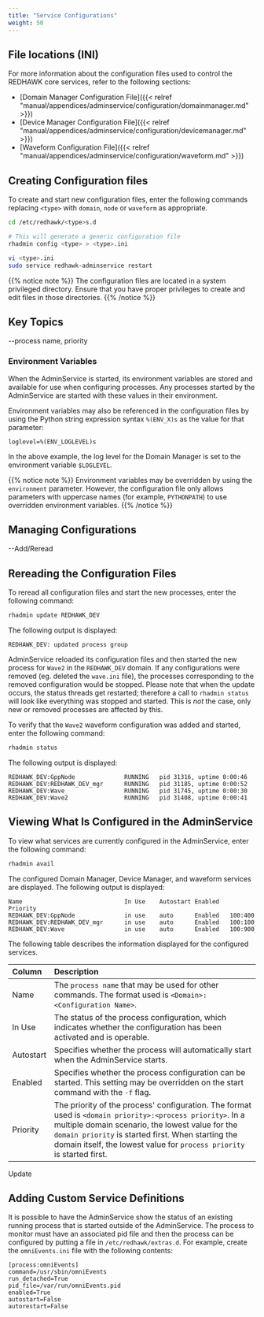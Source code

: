 ```yaml
---
title: "Service Configurations"
weight: 50
---
```


## File locations (INI)

For more information about the configuration files used to control the REDHAWK core services, refer to the following sections:

- [Domain Manager Configuration File]({{< relref "manual/appendices/adminservice/configuration/domainmanager.md" >}})  
- [Device Manager Configuration File]({{< relref "manual/appendices/adminservice/configuration/devicemanager.md" >}})  
- [Waveform Configuration File]({{< relref "manual/appendices/adminservice/configuration/waveform.md" >}})  


## Creating Configuration files

To create and start new configuration files, enter the following commands replacing `<type>` with `domain`, `node` or `waveform` as appropriate.
```sh
cd /etc/redhawk/<type>s.d

# This will generate a generic configuration file
rhadmin config <type> > <type>.ini

vi <type>.ini
sudo service redhawk-adminservice restart
```
{{% notice note %}}
The configuration files are located in a system privileged directory. Ensure that you have proper privileges to create and edit files in those directories.
{{% /notice %}}

## Key Topics

--process name, priority

### Environment Variables

When the AdminService is started, its environment variables are stored and available for use when configuring processes. Any processes started by the AdminService are started with these values in their environment.

Environment variables may also be referenced in the configuration files by using the Python string expression syntax `%(ENV_X)s` as the value for that parameter:
```
loglevel=%(ENV_LOGLEVEL)s
```
In the above example, the log level for the Domain Manager is set to the environment variable `$LOGLEVEL`.

{{% notice note %}}
Environment variables may be overridden by using the `environment` parameter. However, the configuration file only allows parameters with uppercase names (for example, `PYTHONPATH`) to use overridden environment variables.
{{% /notice %}}

## Managing Configurations

--Add/Reread  

## Rereading the Configuration Files
To reread all configuration files and start the new processes, enter the following command:
```sh
rhadmin update REDHAWK_DEV
```

The following output is displayed:
```
REDHAWK_DEV: updated process group
```

AdminService reloaded its configuration files and then started the new process for `Wave2` in the `REDHAWK_DEV` domain. If any configurations were removed (eg. deleted the `wave.ini` file), the processes corresponding to the removed configuration would be stopped. Please note that when the update occurs, the status threads get restarted; therefore a call to `rhadmin status` will look like everything was stopped and started. This is *not* the case, only new or removed processes are affected by this.

To verify that the `Wave2` waveform configuration was added and started, enter the following command:
```sh
rhadmin status
```

The following output is displayed:
```
REDHAWK_DEV:GppNode              RUNNING   pid 31316, uptime 0:00:46
REDHAWK_DEV:REDHAWK_DEV_mgr      RUNNING   pid 31185, uptime 0:00:52
REDHAWK_DEV:Wave                 RUNNING   pid 31745, uptime 0:00:30
REDHAWK_DEV:Wave2                RUNNING   pid 31408, uptime 0:00:41
```



## Viewing What Is Configured in the AdminService
To view what services are currently configured in the AdminService, enter the following command:
```sh
rhadmin avail
```

The configured Domain Manager, Device Manager, and waveform services are displayed. The following output is displayed:
```
Name                             In Use    Autostart Enabled   Priority
REDHAWK_DEV:GppNode              in use    auto      Enabled   100:400
REDHAWK_DEV:REDHAWK_DEV_mgr      in use    auto      Enabled   100:100
REDHAWK_DEV:Wave                 in use    auto      Enabled   100:900
```
The following table describes the information displayed for the configured services.

| Column    | Description  |
| :-------- | :----------- |
| Name      | The `process name` that may be used for other commands. The format used is `<Domain>:<Configuration Name>`. |
| In Use    | The status of the process configuration, which indicates whether the configuration has been activated and is operable. |
| Autostart | Specifies whether the process will automatically start when the AdminService starts. |
| Enabled   | Specifies whether the process configuration can be started. This setting may be overridden on the start command with the `-f` flag. |
| Priority  | The priority of the process' configuration. The format used is `<domain priority>:<process priority>`. In a multiple domain scenario, the lowest value for the `domain priority` is started first.  When starting the domain itself, the lowest value for `process priority` is started first.

Update  

## Adding Custom Service Definitions

It is possible to have the AdminService show the status of an existing running process that is started outside of the AdminService. The process to monitor must have an associated pid file and then the process can be configured by putting a file in `/etc/redhawk/extras.d`. For example, create the `omniEvents.ini` file with the following contents:
```
[process:omniEvents]
command=/usr/sbin/omniEvents
run_detached=True
pid_file=/var/run/omniEvents.pid
enabled=True
autostart=False
autorestart=False
```
